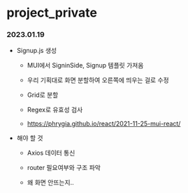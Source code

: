 # project_private



### 2023.01.19

- Signup.js 생성
  
  - MUI에서 SigninSide, Signup 템플릿 가져옴
  
  - 우리 기획대로 화면 분할하여 오른쪽에 띄우는 걸로 수정
  
  - Grid로 분할
  
  - Regex로 유효성 검사
  
  - https://phrygia.github.io/react/2021-11-25-mui-react/

- 해야 할 것
  
  - Axios 데이터 통신
  
  - router 필요여부와 구조 파악
  
  - 왜 화면 안뜨는지..